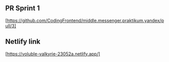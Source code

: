 ## PR Sprint 1

[https://github.com/CodingFrontend/middle.messenger.praktikum.yandex/pull/3]

## Netlify link

[https://voluble-valkyrie-23052a.netlify.app/]
